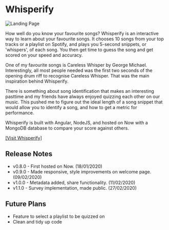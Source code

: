 # Whisperify

![Landing Page](https://whisperify.now.sh/assets/landing.png)

How well do you know your favourite songs? Whisperify is an interactive way to learn about your favourite songs. It chooses 10 songs from your top tracks or a playlist on Spotify, and plays you 5-second snippets, or 'whispers', of each song. You then get time to guess the song and get scored on your speed and accuracy. 

One of my favourite songs is Careless Whisper by George Michael. Interestingly, all most people needed was the first two seconds of the opening drum riff to recognise Careless Whisper. That was the main inspiration behind Whisperify. 

There is something about song identification that makes an interesting pasttime and my friends have always enjoyed quizzing each other on our music. This pushed me to figure out the ideal length of a song snippet that would allow you to identify a song, and how to get a metric for performance. 

Whisperify is built with Angular, NodeJS, and hosted on Now with a MongoDB database to compare your score against others. 

[[Visit Whisperify]](https://whisperify.now.sh)

## Release Notes
* v0.8.0 - First hosted on Now. (18/01/2020)
* v0.9.0 - Made responsive, style improvements on welcome page. (09/02/2020)
* v1.0.0 - Metadata added, share functionality. (11/02/2020)
* v1.1.0 - Survey implementation, made public. (27/02/2020)

## Future Plans
* Feature to select a playlist to be quizzed on
* Clean and tidy up code